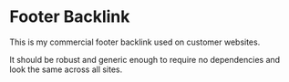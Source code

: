 # Footer Backlink

This is my commercial footer backlink used on customer websites.

It should be robust and generic enough to require no dependencies and look the same across all sites.
